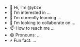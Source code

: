 - 👋 Hi, I’m @ybze
- 👀 I’m interested in ...
- 🌱 I’m currently learning ...
- 💞️ I’m looking to collaborate on ...
- 📫 How to reach me ...
- 😄 Pronouns: ...
- ⚡ Fun fact: ...

<!---
ybze/ybze is a ✨ special ✨ repository because its `README.md` (this file) appears on your GitHub profile.
You can click the Preview link to take a look at your changes.
--->
